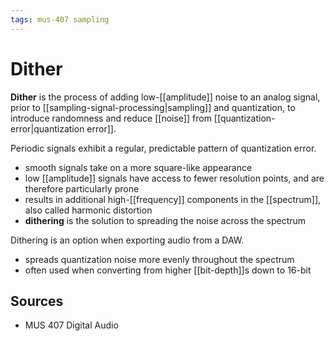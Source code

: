 ```yaml
---
tags: mus-407 sampling
---
```


# Dither

**Dither** is the process of adding low-[[amplitude]] noise to an analog signal, prior to [[sampling-signal-processing|sampling]] and quantization, to introduce randomness and reduce [[noise]] from [[quantization-error|quantization error]].

Periodic signals exhibit a regular, predictable pattern of quantization error.

- smooth signals take on a more square-like appearance
- low [[amplitude]] signals have access to fewer resolution points, and are therefore particularly prone
- results in additional high-[[frequency]] components in the [[spectrum]], also called harmonic distortion
- **dithering** is the solution to spreading the noise across the spectrum

Dithering is an option when exporting audio from a DAW.

- spreads quantization noise more evenly throughout the spectrum
- often used when converting from higher [[bit-depth]]s down to 16-bit

## Sources

- MUS 407 Digital Audio
